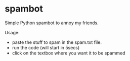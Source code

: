 # spambot
Simple Python spambot to annoy my friends.


Usage:
- paste the stuff to spam in the spam.txt file.
- run the code (will start in 5secs)
- click on the textbox where you want it to be spammed
